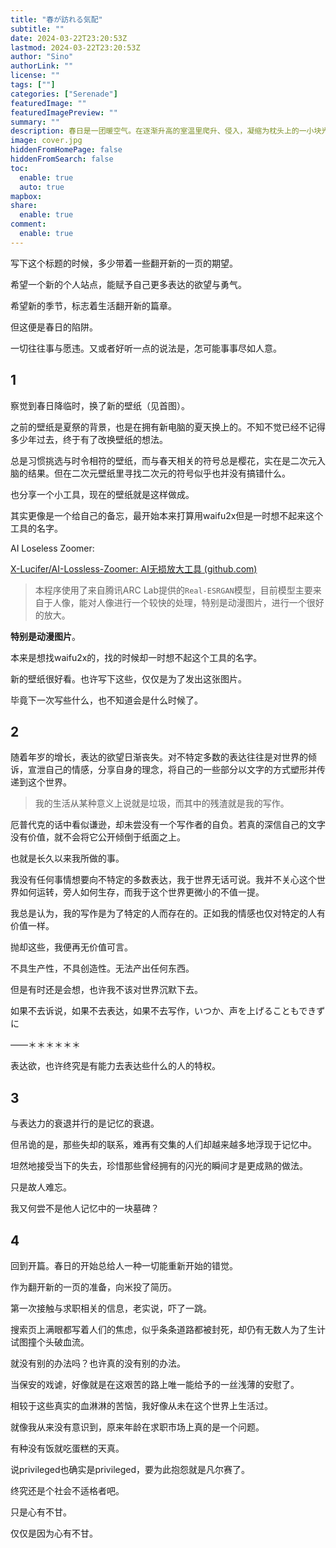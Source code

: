 ```yaml
---
title: "春が訪れる気配"
subtitle: ""
date: 2024-03-22T23:20:53Z
lastmod: 2024-03-22T23:20:53Z
author: "Sino"
authorLink: ""
license: ""
tags: [""]
categories: ["Serenade"]
featuredImage: ""
featuredImagePreview: ""
summary: ""
description: 春日是一团暖空气。在逐渐升高的室温里爬升、侵入，凝缩为枕头上的一小块光斑。
image: cover.jpg
hiddenFromHomePage: false
hiddenFromSearch: false
toc:
  enable: true
  auto: true
mapbox:
share:
  enable: true
comment:
  enable: true
---
```




写下这个标题的时候，多少带着一些翻开新的一页的期望。

希望一个新的个人站点，能赋予自己更多表达的欲望与勇气。

希望新的季节，标志着生活翻开新的篇章。

但这便是春日的陷阱。

一切往往事与愿违。又或者好听一点的说法是，怎可能事事尽如人意。



## 1

察觉到春日降临时，换了新的壁纸（见首图）。

之前的壁纸是夏祭的背景，也是在拥有新电脑的夏天换上的。不知不觉已经不记得多少年过去，终于有了改换壁纸的想法。

总是习惯挑选与时令相符的壁纸，而与春天相关的符号总是樱花，实在是二次元入脑的结果。但在二次元壁纸里寻找二次元的符号似乎也并没有搞错什么。



也分享一个小工具，现在的壁纸就是这样做成。

其实更像是一个给自己的备忘，最开始本来打算用waifu2x但是一时想不起来这个工具的名字。



AI Loseless Zoomer:

[X-Lucifer/AI-Lossless-Zoomer: AI无损放大工具 (github.com)](https://github.com/X-Lucifer/AI-Lossless-Zoomer)

> 本程序使用了来自腾讯ARC Lab提供的`Real-ESRGAN`模型，目前模型主要来自于人像，能对人像进行一个较快的处理，特别是动漫图片，进行一个很好的放大。



**特别是动漫图片**。

本来是想找waifu2x的，找的时候却一时想不起这个工具的名字。



新的壁纸很好看。也许写下这些，仅仅是为了发出这张图片。

毕竟下一次写些什么，也不知道会是什么时候了。

## 2

随着年岁的增长，表达的欲望日渐丧失。对不特定多数的表达往往是对世界的倾诉，宣泄自己的情感，分享自身的理念，将自己的一些部分以文字的方式塑形并传递到这个世界。

> 我的生活从某种意义上说就是垃圾，而其中的残渣就是我的写作。

厄普代克的话中看似谦逊，却未尝没有一个写作者的自负。若真的深信自己的文字没有价值，就不会将它公开倾倒于纸面之上。

也就是长久以来我所做的事。

我没有任何事情想要向不特定的多数表达，我于世界无话可说。我并不关心这个世界如何运转，旁人如何生存，而我于这个世界更微小的不值一提。

我总是认为，我的写作是为了特定的人而存在的。正如我的情感也仅对特定的人有价值一样。

抛却这些，我便再无价值可言。

不具生产性，不具创造性。无法产出任何东西。

但是有时还是会想，也许我不该对世界沉默下去。

如果不去诉说，如果不去表达，如果不去写作，いつか、声を上げることもできずに

——＊＊＊＊＊＊

表达欲，也许终究是有能力去表达些什么的人的特权。



## 3

与表达力的衰退并行的是记忆的衰退。

但吊诡的是，那些失却的联系，难再有交集的人们却越来越多地浮现于记忆中。

坦然地接受当下的失去，珍惜那些曾经拥有的闪光的瞬间才是更成熟的做法。

只是故人难忘。

我又何尝不是他人记忆中的一块墓碑？



## 4

回到开篇。春日的开始总给人一种一切能重新开始的错觉。

作为翻开新的一页的准备，向米投了简历。

第一次接触与求职相关的信息，老实说，吓了一跳。

搜索页上满眼都写着人们的焦虑，似乎条条道路都被封死，却仍有无数人为了生计试图撞个头破血流。

就没有别的办法吗？也许真的没有别的办法。

当保安的戏谑，好像就是在这艰苦的路上唯一能给予的一丝浅薄的安慰了。

相较于这些真实的血淋淋的苦恼，我好像从未在这个世界上生活过。

就像我从来没有意识到，原来年龄在求职市场上真的是一个问题。

有种没有饭就吃蛋糕的天真。

说privileged也确实是privileged，要为此抱怨就是凡尔赛了。

终究还是个社会不适格者吧。

只是心有不甘。

仅仅是因为心有不甘。



